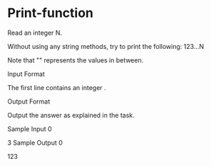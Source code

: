 # Print-function
Read an integer N.

Without using any string methods, try to print the following:
123...N

Note that "" represents the values in between.

Input Format

The first line contains an integer .

Output Format

Output the answer as explained in the task.

Sample Input 0

3
Sample Output 0

123
